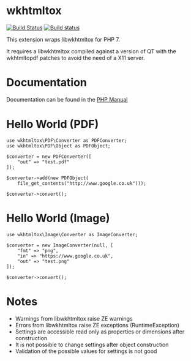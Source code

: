 wkhtmltox
========

[![Build Status](https://travis-ci.org/krakjoe/wkhtmltox.svg?branch=master)](https://travis-ci.org/krakjoe/wkhtmltox)
[![Build status](https://ci.appveyor.com/api/projects/status/vejunb25q1p9q5um?svg=true)](https://ci.appveyor.com/project/krakjoe/wkhtmltox/branch/master)


This extension wraps libwkhtmltox for PHP 7.

It requires a libwkhtmltox compiled against a version of QT with the wkhtmltopdf patches
to avoid the need of a X11 server.

Documentation
============

Documentation can be found in the [PHP Manual](http://docs.php.net/wkhtmltox)

Hello World (PDF)
===============

```
use wkhtmltox\PDF\Converter as PDFConverter;
use wkhtmltox\PDF\Object as PDFObject;

$converter = new PDFConverter([
	"out" => "test.pdf"
]);

$converter->add(new PDFObject(
	file_get_contents("http://www.google.co.uk")));

$converter->convert();
```

Hello World (Image)
=================

```
use wkhtmltox\Image\Converter as ImageConverter;

$converter = new ImageConverter(null, [
	"fmt" => "png",
	"in" => "https://www.google.co.uk",
	"out" => "test.png"
]);

$converter->convert();
```

Notes
=====

  * Warnings from libwkhtmltox raise ZE warnings
  * Errors from libwkhtmltox raise ZE exceptions (RuntimeException)
  * Settings are accessible read only as properties or dimensions after construction
  * It is not possible to change settings after object construction
  * Validation of the possible values for settings is not good

